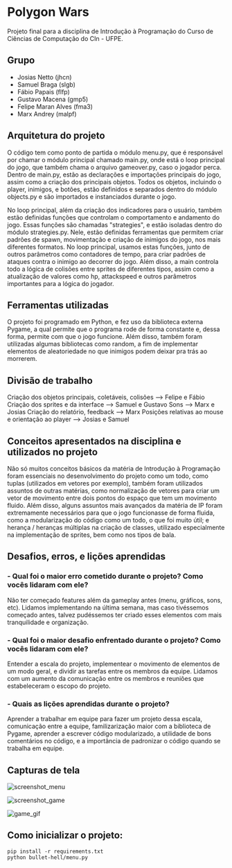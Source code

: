 # Polygon Wars
Projeto final para a disciplina de Introdução à Programação do Curso de Ciências de Computação do CIn - UFPE.

## Grupo
- Josias Netto (jhcn)
- Samuel Braga (slgb)
- Fábio Papais (flfp)
- Gustavo Macena (gmp5)
- Felipe Maran Alves (fma3)
- Marx Andrey (malpf)


## Arquitetura do projeto
O código tem como ponto de partida o módulo menu.py, que é responsável por chamar o módulo principal chamado main.py, onde está o loop principal do jogo, que também chama o arquivo gameover.py, caso o jogador perca. Dentro de main.py, estão as declarações e importações principais do jogo, assim como a criação dos principais objetos. Todos os objetos, incluindo o player, inimigos, e botões, estão definidos e separados dentro do módulo objects.py e são importados e instanciados durante o jogo. 

No loop principal, além da criação dos indicadores para o usuário, também estão definidas funções que controlam o comportamento e andamento do jogo. Essas funções são chamadas "strategies", e estão isoladas dentro do módulo strategies.py. Nele, estão definidas ferramentas que permitem criar padrões de spawn, movimentação e criação de inimigos do jogo, nos mais diferentes formatos. No loop principal, usamos estas funções, junto de outros parâmetros como contadores de tempo, para criar padrões de ataques contra o inimigo ao decorrer do jogo. Além disso, a main controla todo a lógica de colisões entre sprites de diferentes tipos, assim como a atualização de valores como hp, attackspeed e outros parâmetros importantes para a lógica do jogador.


## Ferramentas utilizadas
O projeto foi programado em Python, e fez uso da biblioteca externa Pygame, a qual permite que o programa rode de forma constante e, dessa forma, permite com que o jogo funcione. Além disso, também foram utilizadas algumas bibliotecas como random, a fim de implementar elementos de aleatoriedade no que inimigos podem deixar pra trás ao morrerem.


## Divisão de trabalho
Criação dos objetos principais, coletáveis, colisões –> Felipe e Fábio
Criação dos sprites e da interface –>  Samuel e Gustavo 
Sons –> Marx e Josias
Criação do relatório, feedback –> Marx
Posições relativas ao mouse e orientação ao player  –> Josias e Samuel


## Conceitos apresentados na disciplina e utilizados no projeto
Não só muitos conceitos básicos da matéria de Introdução à Programação foram essenciais no desenvolvimento do projeto como um todo, como tuplas (utilizados em vetores por exemplo), também foram utilizados assuntos de outras matérias, como normalização de vetores para criar um vetor de movimento entre dois pontos do espaço que tem um movimento fluido. Além disso, alguns assuntos mais avançados da matéria de IP foram extremamente necessários para que o jogo funcionasse de forma fluida, como a modularização do código como um todo, o que foi muito útil; e herança / heranças múltiplas na criação de classes, utilizado especialmente na implementação de sprites, bem como nos tipos de bala. 


## Desafios, erros, e lições aprendidas
### - Qual foi o maior erro cometido durante o projeto? Como vocês lidaram com ele? 
Não ter começado features além da gameplay antes (menu, gráficos, sons, etc). Lidamos implementando na última semana, mas caso tivéssemos começado antes, talvez pudéssemos ter criado esses elementos com mais tranquilidade e organização.

### - Qual foi o maior desafio enfrentado durante o projeto? Como vocês lidaram com ele? 
Entender a escala do projeto, implementear o movimento de elementos de um modo geral, e dividir as tarefas entre os membros da equipe. Lidamos com um aumento da comunicação entre os membros e reuniões que estabeleceram o escopo do projeto.

### - Quais as lições aprendidas durante o projeto? 
Aprender a trabalhar em equipe para fazer um projeto dessa escala, comunicação entre a equipe, familizarização maior com a biblioteca de Pygame, aprender a escrever código modularizado, a utilidade de bons comentários no código, e a importância de padronizar o código quando se trabalha em equipe.


## Capturas de tela

![screenshot_menu](https://github.com/fabiopapais/bullet-hell/assets/160965589/9cb0eca6-2547-4caf-bae2-a0ffb7118750)

![screenshot_game](https://github.com/fabiopapais/bullet-hell/assets/160965589/ac93a9bd-5a32-453a-8808-c8984c98c459)

![game_gif](https://github.com/fabiopapais/bullet-hell/assets/160965589/6223e7a7-302e-4686-879d-9602e4bd2ff7)



## Como inicializar o projeto:
```
pip install -r requirements.txt
python bullet-hell/menu.py
```
